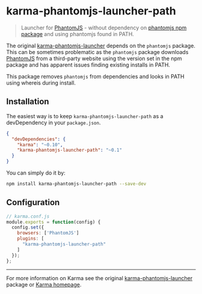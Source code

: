 # karma-phantomjs-launcher-path

> Launcher for [PhantomJS] - without dependency on [phantomjs npm package] and using phantomjs found in PATH.

The original [karma-phantomjs-launcher] depends on the `phantomjs` package. This can be sometimes problematic as the `phantomjs` package downloads [PhantomJS] from a third-party website using the version set in the npm package and has apparent issues finding existing installs in PATH.

This package removes `phantomjs` from dependencies and looks in PATH using whereis during install.

## Installation

The easiest way is to keep `karma-phantomjs-launcher-path` as a devDependency in your `package.json`.
```json
{
  "devDependencies": {
    "karma": "~0.10",
    "karma-phantomjs-launcher-path": "~0.1"
  }
}
```

You can simply do it by:
```bash
npm install karma-phantomjs-launcher-path --save-dev
```

## Configuration
```js
// karma.conf.js
module.exports = function(config) {
  config.set({
    browsers: ['PhantomJS']
    plugins: [
      "karma-phantomjs-launcher-path"
    ]
  });
};
```
----

For more information on Karma see the original [karma-phantomjs-launcher] package or [Karma homepage].


[Karma homepage]: http://karma-runner.github.com
[PhantomJS]: http://phantomjs.org/
[phantomjs npm package]: https://www.npmjs.org/package/phantomjs
[karma-phantomjs-launcher]: https://github.com/karma-runner/karma-phantomjs-launcher